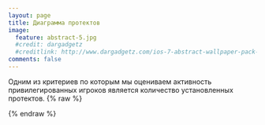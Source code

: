 ```yaml
---
layout: page
title: Диаграмма протектов
image:
  feature: abstract-5.jpg
  #credit: dargadgetz
  #creditlink: http://www.dargadgetz.com/ios-7-abstract-wallpaper-pack-for-iphone-5-and-ipod-touch-retina/
comments: false
---
```


Одним из критериев по которым мы оцениваем активность привилегированных игроков является количество установленных протектов.
{% raw %}
<script type="text/javascript" src="http://www.google.com/jsapi"></script>
<script type="text/javascript">
      // Load the Visualization API and the piechart package.
      google.load('visualization', '1.0', {'packages':['corechart']});

      // Set a callback to run when the Google Visualization API is loaded.
      google.setOnLoadCallback(drawChart);
      // Callback that creates and populates a data table,
      // instantiates the pie chart, passes in the data and
      // draws it.
      function drawChart() {

        // Create the data table.
        var data = new google.visualization.DataTable();
        data.addColumn('string', 'Topping');
        data.addColumn('number', 'Slices');
        
        data.addRows([['321', 1]]);
        data.addRows([['123', 1]]);
/*
        data.addRows([
		['/dev/null6', 1],
		['1ta41', 15],
		['A.N.D.R.E.W', 3],
		['Deez', 27],
		['DotNas', 7],
		['Lambo', 4],
		['Leon', 4],
		['Maf', 5],
		['Midorima', 1],
		['Mira', 10],
		['Mr.Andre', 2],
		['Pokerman', 1],
		['Rico', 13],
		['Serj Tankyano', 5],
		['St.Art', 5],
		['Tuk', 3],
		['Vitya', 1],
		['_Bl@ck_fOx_', 1],
		['iks', 8],
		['jTerror', 11],
		['ЕжИК', 4],
		['Икс', 1],
		['Супер администраторы', 42]
        ]);
*/
        // Set chart options
        var options = {is3D: true,
                       backgroundColor: 'transparent',
                       'title':'Диаграмма протектов',
                       'width':700,
                       'height':600};

        // Instantiate and draw our chart, passing in some options.
        var chart = new google.visualization.PieChart(document.getElementById('chart_div'));
        chart.draw(data, options);
      }
</script>
<center><div id="chart_div" style="background-color: transparent;"></div></center>
{% endraw %}
